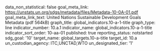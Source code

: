 data_non_statistical: false
goal_meta_link: https://unstats.un.org/sdgs/metadata/files/Metadata-10-0A-01.pdf
goal_meta_link_text: United Nations Sustainable Development Goals Metadata (pdf 564kB)
graph_title: global_indicators.10-a-1-title
graph_type: line
indicator_number: 10.a.1
indicator_name: global_indicators.10-a-1-title
indicator_sort_order: 10-aa-01
published: true
reporting_status: notstarted
sdg_goal: '10'
target_name: global_targets.10-a-title
target_id: 10.a
un_custodian_agency: ITC,UNCTAD,WTO
un_designated_tier: '1'